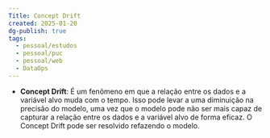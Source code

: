 ```yaml
---
Title: Concept Drift
created: 2025-01-20
dg-publish: true
tags:
  - pessoal/estudos
  - pessoal/puc
  - pessoal/web
  - DataOps
---
```

- **Concept Drift**: É um fenômeno em que a relação entre os dados e a variável alvo muda com o tempo. Isso pode levar a uma diminuição na precisão do modelo, uma vez que o modelo pode não ser mais capaz de capturar a relação entre os dados e a variável alvo de forma eficaz. O Concept Drift pode ser resolvido refazendo o modelo.